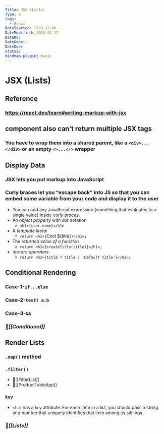 ```yaml
---
Title: JSX (Lists)
Type: D
tags:
  - React
DateStarted: 2023-12-06
DateModified: 2024-01-17
DateDo: 
DateDone: 
DateDue: 
status: 
mindmap-plugin: basic
---
```


# JSX (Lists)

## Reference

### https://react.dev/learn#writing-markup-with-jsx

## component also can’t return multiple JSX tags

### You have to wrap them into a shared parent, like a `<div>...</div>` or an empty `<>...</>` wrapper

## Display Data

### JSX lets you put markup into JavaScript

### Curly braces let you “escape back” into JS so that you can embed some variable from your code and display it to the user
- You can add any JavaScript expression (something that evaluates to a single value) inside *curly braces*.
- An *object property* with dot notation
    - `<h1>{user.name}</h1>`
- A *template literal*
    - `return <h1>{`Cool ${title}`}</h1>;`
- The *returned value of a function*
    - `return <h1>{createTitle(title)}</h1>;`
- *ternary operators*
    - `return <h1>{title ? title : 'Default Title'}</h1>;`

## Conditional Rendering

### Case-1-`if...else`

### Case-2-`test? a:b`

### Case-3-`&&`

### 📌*[[Conditional]]*

## Render Lists

### `.map()` method

### `.filter()`
- 📌[[FilterList]]
- 📌[[ProductTableApp]]

### `key`
- `<li>` has a `key` attribute. For each item in a list, you should pass a string or a number that uniquely identifies that item among its siblings.

### 📌*[[Lists]]*
